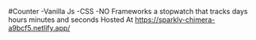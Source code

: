 #Counter
-Vanilla Js
-CSS
-NO Frameworks
a stopwatch that tracks days hours minutes and seconds
Hosted At
https://sparkly-chimera-a9bcf5.netlify.app/
